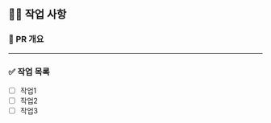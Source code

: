 ## 👨‍💻 작업 사항

### 📑 PR 개요
<!-- PR에 대한 간단한 개요를 작성 -->

---

<!-- 이슈에서 지정했던 작업 목록의 완료 상태를 표시 -->
### ✅ 작업 목록
- [ ] 작업1
- [ ] 작업2
- [ ] 작업3
